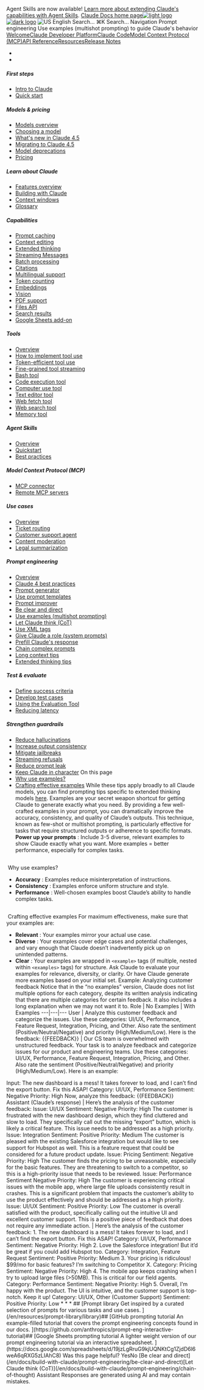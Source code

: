 Agent Skills are now available! [Learn more about extending Claude's capabilities with Agent Skills](/en/docs/agents-and-tools/agent-skills/overview).
[Claude Docs home page![light logo](https://mintcdn.com/anthropic-claude-docs/DcI2Ybid7ZEnFaf0/logo/light.svg?fit=max&auto=format&n=DcI2Ybid7ZEnFaf0&q=85&s=c877c45432515ee69194cb19e9f983a2)![dark logo](https://mintcdn.com/anthropic-claude-docs/DcI2Ybid7ZEnFaf0/logo/dark.svg?fit=max&auto=format&n=DcI2Ybid7ZEnFaf0&q=85&s=f5bb877be0cb3cba86cf6d7c88185216)](/)
![US](https://d3gk2c5xim1je2.cloudfront.net/flags/US.svg)
English
Search...
⌘K
Search...
Navigation
Prompt engineering
Use examples (multishot prompting) to guide Claude's behavior
[Welcome](/en/home)[Claude Developer Platform](/en/docs/intro)[Claude Code](/en/docs/claude-code/overview)[Model Context Protocol (MCP)](/en/docs/mcp)[API Reference](/en/api/messages)[Resources](/en/resources/overview)[Release Notes](/en/release-notes/overview)
* [](/en/docs/intro)
* [](/en/api/overview)
##### First steps
 * [Intro to Claude](/en/docs/intro)
 * [Quick start](/en/docs/get-started)
##### Models & pricing
 * [Models overview](/en/docs/about-claude/models/overview)
 * [Choosing a model](/en/docs/about-claude/models/choosing-a-model)
 * [What's new in Claude 4.5](/en/docs/about-claude/models/whats-new-claude-4-5)
 * [Migrating to Claude 4.5](/en/docs/about-claude/models/migrating-to-claude-4)
 * [Model deprecations](/en/docs/about-claude/model-deprecations)
 * [Pricing](/en/docs/about-claude/pricing)
##### Learn about Claude
 * [Features overview](/en/docs/build-with-claude/overview)
 * [Building with Claude](/en/docs/overview)
 * [Context windows](/en/docs/build-with-claude/context-windows)
 * [Glossary](/en/docs/about-claude/glossary)
##### Capabilities
 * [Prompt caching](/en/docs/build-with-claude/prompt-caching)
 * [Context editing](/en/docs/build-with-claude/context-editing)
 * [Extended thinking](/en/docs/build-with-claude/extended-thinking)
 * [Streaming Messages](/en/docs/build-with-claude/streaming)
 * [Batch processing](/en/docs/build-with-claude/batch-processing)
 * [Citations](/en/docs/build-with-claude/citations)
 * [Multilingual support](/en/docs/build-with-claude/multilingual-support)
 * [Token counting](/en/docs/build-with-claude/token-counting)
 * [Embeddings](/en/docs/build-with-claude/embeddings)
 * [Vision](/en/docs/build-with-claude/vision)
 * [PDF support](/en/docs/build-with-claude/pdf-support)
 * [Files API](/en/docs/build-with-claude/files)
 * [Search results](/en/docs/build-with-claude/search-results)
 * [Google Sheets add-on](/en/docs/agents-and-tools/claude-for-sheets)
##### Tools
 * [Overview](/en/docs/agents-and-tools/tool-use/overview)
 * [How to implement tool use](/en/docs/agents-and-tools/tool-use/implement-tool-use)
 * [Token-efficient tool use](/en/docs/agents-and-tools/tool-use/token-efficient-tool-use)
 * [Fine-grained tool streaming](/en/docs/agents-and-tools/tool-use/fine-grained-tool-streaming)
 * [Bash tool](/en/docs/agents-and-tools/tool-use/bash-tool)
 * [Code execution tool](/en/docs/agents-and-tools/tool-use/code-execution-tool)
 * [Computer use tool](/en/docs/agents-and-tools/tool-use/computer-use-tool)
 * [Text editor tool](/en/docs/agents-and-tools/tool-use/text-editor-tool)
 * [Web fetch tool](/en/docs/agents-and-tools/tool-use/web-fetch-tool)
 * [Web search tool](/en/docs/agents-and-tools/tool-use/web-search-tool)
 * [Memory tool](/en/docs/agents-and-tools/tool-use/memory-tool)
##### Agent Skills
 * [Overview](/en/docs/agents-and-tools/agent-skills/overview)
 * [Quickstart](/en/docs/agents-and-tools/agent-skills/quickstart)
 * [Best practices](/en/docs/agents-and-tools/agent-skills/best-practices)
##### Model Context Protocol (MCP)
 * [MCP connector](/en/docs/agents-and-tools/mcp-connector)
 * [Remote MCP servers](/en/docs/agents-and-tools/remote-mcp-servers)
##### Use cases
 * [Overview](/en/docs/about-claude/use-case-guides/overview)
 * [Ticket routing](/en/docs/about-claude/use-case-guides/ticket-routing)
 * [Customer support agent](/en/docs/about-claude/use-case-guides/customer-support-chat)
 * [Content moderation](/en/docs/about-claude/use-case-guides/content-moderation)
 * [Legal summarization](/en/docs/about-claude/use-case-guides/legal-summarization)
##### Prompt engineering
 * [Overview](/en/docs/build-with-claude/prompt-engineering/overview)
 * [Claude 4 best practices](/en/docs/build-with-claude/prompt-engineering/claude-4-best-practices)
 * [Prompt generator](/en/docs/build-with-claude/prompt-engineering/prompt-generator)
 * [Use prompt templates](/en/docs/build-with-claude/prompt-engineering/prompt-templates-and-variables)
 * [Prompt improver](/en/docs/build-with-claude/prompt-engineering/prompt-improver)
 * [Be clear and direct](/en/docs/build-with-claude/prompt-engineering/be-clear-and-direct)
 * [Use examples (multishot prompting)](/en/docs/build-with-claude/prompt-engineering/multishot-prompting)
 * [Let Claude think (CoT)](/en/docs/build-with-claude/prompt-engineering/chain-of-thought)
 * [Use XML tags](/en/docs/build-with-claude/prompt-engineering/use-xml-tags)
 * [Give Claude a role (system prompts)](/en/docs/build-with-claude/prompt-engineering/system-prompts)
 * [Prefill Claude's response](/en/docs/build-with-claude/prompt-engineering/prefill-claudes-response)
 * [Chain complex prompts](/en/docs/build-with-claude/prompt-engineering/chain-prompts)
 * [Long context tips](/en/docs/build-with-claude/prompt-engineering/long-context-tips)
 * [Extended thinking tips](/en/docs/build-with-claude/prompt-engineering/extended-thinking-tips)
##### Test & evaluate
 * [Define success criteria](/en/docs/test-and-evaluate/define-success)
 * [Develop test cases](/en/docs/test-and-evaluate/develop-tests)
 * [Using the Evaluation Tool](/en/docs/test-and-evaluate/eval-tool)
 * [Reducing latency](/en/docs/test-and-evaluate/strengthen-guardrails/reduce-latency)
##### Strengthen guardrails
 * [Reduce hallucinations](/en/docs/test-and-evaluate/strengthen-guardrails/reduce-hallucinations)
 * [Increase output consistency](/en/docs/test-and-evaluate/strengthen-guardrails/increase-consistency)
 * [Mitigate jailbreaks](/en/docs/test-and-evaluate/strengthen-guardrails/mitigate-jailbreaks)
 * [Streaming refusals](/en/docs/test-and-evaluate/strengthen-guardrails/handle-streaming-refusals)
 * [Reduce prompt leak](/en/docs/test-and-evaluate/strengthen-guardrails/reduce-prompt-leak)
 * [Keep Claude in character](/en/docs/test-and-evaluate/strengthen-guardrails/keep-claude-in-character)
On this page
 * [Why use examples?](#why-use-examples%3F)
 * [Crafting effective examples](#crafting-effective-examples)
While these tips apply broadly to all Claude models, you can find prompting tips specific to extended thinking models [here](/en/docs/build-with-claude/prompt-engineering/extended-thinking-tips).
Examples are your secret weapon shortcut for getting Claude to generate exactly what you need. By providing a few well-crafted examples in your prompt, you can dramatically improve the accuracy, consistency, and quality of Claude’s outputs. This technique, known as few-shot or multishot prompting, is particularly effective for tasks that require structured outputs or adherence to specific formats.
**Power up your prompts** : Include 3-5 diverse, relevant examples to show Claude exactly what you want. More examples = better performance, especially for complex tasks.
## 
[​](#why-use-examples%3F)
Why use examples?
 * **Accuracy** : Examples reduce misinterpretation of instructions.
 * **Consistency** : Examples enforce uniform structure and style.
 * **Performance** : Well-chosen examples boost Claude’s ability to handle complex tasks.
## 
[​](#crafting-effective-examples)
Crafting effective examples
For maximum effectiveness, make sure that your examples are:
 * **Relevant** : Your examples mirror your actual use case.
 * **Diverse** : Your examples cover edge cases and potential challenges, and vary enough that Claude doesn’t inadvertently pick up on unintended patterns.
 * **Clear** : Your examples are wrapped in `<example>` tags (if multiple, nested within `<examples>` tags) for structure.
Ask Claude to evaluate your examples for relevance, diversity, or clarity. Or have Claude generate more examples based on your initial set.
Example: Analyzing customer feedback
Notice that in the “no examples” version, Claude does not list multiple options for each category, despite its written analysis indicating that there are multiple categories for certain feedback. It also includes a long explanation when we may not want it to. Role | No Examples | With Examples 
---|---|--- 
User | Analyze this customer feedback and categorize the issues. Use these categories: UI/UX, Performance, Feature Request, Integration, Pricing, and Other. Also rate the sentiment (Positive/Neutral/Negative) and priority (High/Medium/Low). 
Here is the feedback: {{FEEDBACK}} | Our CS team is overwhelmed with unstructured feedback. Your task is to analyze feedback and categorize issues for our product and engineering teams. Use these categories: UI/UX, Performance, Feature Request, Integration, Pricing, and Other. Also rate the sentiment (Positive/Neutral/Negative) and priority (High/Medium/Low). Here is an example: 
<example> 
Input: The new dashboard is a mess! It takes forever to load, and I can’t find the export button. Fix this ASAP! 
Category: UI/UX, Performance 
Sentiment: Negative 
Priority: High</example> 
Now, analyze this feedback: {{FEEDBACK}} 
Assistant (Claude’s response) | Here’s the analysis of the customer feedback: 
Issue: UI/UX 
Sentiment: Negative 
Priority: High 
The customer is frustrated with the new dashboard design, which they find cluttered and slow to load. They specifically call out the missing “export” button, which is likely a critical feature. This issue needs to be addressed as a high priority. 
Issue: Integration 
Sentiment: Positive 
Priority: Medium 
The customer is pleased with the existing Salesforce integration but would like to see support for Hubspot as well. This is a feature request that could be considered for a future product update. 
Issue: Pricing 
Sentiment: Negative 
Priority: High 
The customer finds the pricing to be unreasonable, especially for the basic features. They are threatening to switch to a competitor, so this is a high-priority issue that needs to be reviewed. 
Issue: Performance 
Sentiment Negative 
Priority: High 
The customer is experiencing critical issues with the mobile app, where large file uploads consistently result in crashes. This is a significant problem that impacts the customer’s ability to use the product effectively and should be addressed as a high priority. 
Issue: UI/UX 
Sentiment: Positive 
Priority: Low 
The customer is overall satisfied with the product, specifically calling out the intuitive UI and excellent customer support. This is a positive piece of feedback that does not require any immediate action. | Here’s the analysis of the customer feedback: 
1. The new dashboard is a mess! It takes forever to load, and I can’t find the export button. Fix this ASAP! 
Category: UI/UX, Performance 
Sentiment: Negative 
Priority: High 
2. Love the Salesforce integration! But it’d be great if you could add Hubspot too. 
Category: Integration, Feature Request 
Sentiment: Positive 
Priority: Medium 
3. Your pricing is ridiculous! $99/mo for basic features? I’m switching to Competitor X. 
Category: Pricing 
Sentiment: Negative 
Priority: High 
4. The mobile app keeps crashing when I try to upload large files (>50MB). This is critical for our field agents. 
Category: Performance 
Sentiment: Negative 
Priority: High 
5. Overall, I’m happy with the product. The UI is intuitive, and the customer support is top-notch. Keep it up! 
Category: UI/UX, Other (Customer Support) 
Sentiment: Positive 
Priority: Low 
* * *
## [Prompt library Get inspired by a curated selection of prompts for various tasks and use cases. ](/en/resources/prompt-library/library)## [GitHub prompting tutorial An example-filled tutorial that covers the prompt engineering concepts found in our docs. ](https://github.com/anthropics/prompt-eng-interactive-tutorial)## [Google Sheets prompting tutorial A lighter weight version of our prompt engineering tutorial via an interactive spreadsheet. ](https://docs.google.com/spreadsheets/d/19jzLgRruG9kjUQNKtCg1ZjdD6l6weA6qRXG5zLIAhC8)
Was this page helpful?
YesNo
[Be clear and direct](/en/docs/build-with-claude/prompt-engineering/be-clear-and-direct)[Let Claude think (CoT)](/en/docs/build-with-claude/prompt-engineering/chain-of-thought)
Assistant
Responses are generated using AI and may contain mistakes.